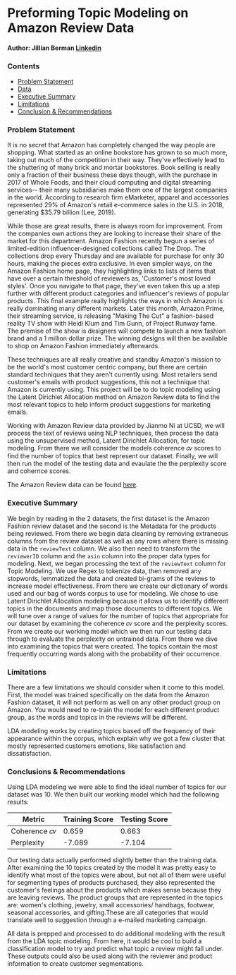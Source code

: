 # Preforming Topic Modeling on Amazon Review Data
#### Author: Jillian Berman [Linkedin](https://www.linkedin.com/in/sarajillianberman/) 
### Contents 
- [Problem Statement](#Problem-Statement)
- [Data](#Data)
- [Executive Summary](#Executive-Summary)
- [Limitations](#Limitations)
- [Conclusion & Recommendations](#Conclusion-&-Recommendations)

### Problem Statement 
It is no secret that Amazon has completely changed the way people are shopping. What started as an online bookstore has grown to so much more, taking out much of the competition in their way. They've effectively lead to the shuttering of many brick and mortar bookstores. Book selling is really only a fraction of their business these days though, with the purchase in 2017 of Whole Foods, and their cloud computing and digital streaming services-- their many subsidiaries make them one of the largest companies in the world. According to research firm eMarketer, apparel and accessories represented 29% of Amazon's retail e-commerce sales in the U.S. in 2018, generating $35.79 billion (Lee, 2019).

While those are great results, there is always room for improvement. From the companies own actions they are looking to increase their share of the market for this department. Amazon Fashion recently begun a series of limited-edition influencer-designed collections called The Drop. The collections drop every Thursday and are available for purchase for only 30 hours, making the pieces extra exclusive. In even simpler ways, on the Amazon Fashion home page, they highlighting links to lists of items that have over a certain threshold of reviewers as, 'Customer's most loved styles'. Once you navigate to that page, they've even taken this up a step further with different product categories and influencer's reviews of popular products. This final example really highlights the ways in which Amazon is really dominating many different markets. Later this month, Amazon Prime, their streaming service, is releasing "Making The Cut" a fashion-based reality TV show with Heidi Klum and Tim Gunn, of Project Runway fame. The premise of the show is designers will compete to launch a new fashion brand and a 1 million dollar prize. The winning designs will then be available to shop on Amazon Fashion immediately afterwards.

These techniques are all really creative and standby Amazon's mission to be the world's most customer centric company, but there are certain standard techniques that they aren't currently using. Most retailers send customer's emails with product suggestions, this not a technique that Amazon is currently using. This project will be to do topic modeling using the Latent Dirichlet Allocation method on Amazon Review data to find the most relevant topics to help inform product suggestions for marketing emails. 

Working with Amazon Review data provided by Jianmo Ni at UCSD, we will process the text of reviews using NLP techniques, then process the data using the unsupervised method, Latent Dirichlet Allocation, for topic modeling. From there we will consider the models coherence 𝑐𝑣 scores to find the number of topics that best represent our dataset. Finally, we will then  run the model of the testing data and evaulate the the perplexity score and cohernce scores. 

The Amazon Review data can be found [here](https://nijianmo.github.io/amazon/index.html).

### Executive Summary 

We begin by reading in the 2 datasets, the first dataset is the Amazon Fashion review dataset and the second is the Metadata for the products being reviewed. From there we begin data cleaning by removing extraneous columns from the review dataset as well as any rows where there is missing data in the `reviewText` column.  We also then need to transform the `reviewerID` column and the `asin` column into the proper data types for modeling. 
Next, we began processing the text of the `reviewText` column for Topic Modeling. We use Regex to tokenize data, then removed any stopwords, lemmatized the data and created bi-grams of the reviews to increase model effectiveness.  From there we create our dictionary of words used and our bag of words corpus to use for modeling. We chose to use Latent Dirichlet Allocation modeling because it allows us to identify different topics in the documents and map those documents to different topics. 
We will tune over a range of values for the number of topics that  appropriate for our dataset by examining the coherence 𝑐𝑣 score and the perplexity scores.  From we create our working model which we then run our testing data through to evaluate the perplexity on untrained data. From there we dive into examining the topics that were created. The topics contain the most frequently occurring words along with the probability of their occurrence. 

### Limitations
There are a few limitations we should consider when it come to this model. First, the model was trained specifically on the data from the Amazon Fashion dataset, it will not perform as well on any other product group on Amazon. You would need to re-train the model for each different product group, as the words and topics in the reviews will be different.

LDA modeling works by creating topics based off the frequency of their appearance within the corpus, which explain why we got a few cluster that mostly represented customers emotions, like satisfaction and dissatisfaction. 

### Conclusions & Recommendations 
Using LDA modeling we were able to find the ideal number of topics for our dataset was 10. We then built our working model which had the following results: 

|Metric| Training Score| Testing Score| 
|---|---|---|
|Coherence 𝑐𝑣|0.659 | 0.663|
|Perplexity|-7.089 | -7.104| 

Our testing data actually performed slightly better than the training data. After examining the 10 topics created by the model it was pretty easy to identify what most of the topics were about, but not all of them were useful for segmenting types of products purchased, they also represented the customer's feelings about the products which makes sense because they are leaving reviews. The product groups that are represented in the topics are: women's clothing, jewelry, small accessories/ handbags, footwear, seasonal accessories, and gifting.These are all categories that would translate well to suggestion through a e-mailed marketing campaign. 

All data is prepped and processed to do additional modeling with the result from the LDA topic modeling. From here, it would be cool to build a classification model to try and predict what topic a review might fall under. These outputs could also be used along with the reviewer and product information to create customer segmentations. 
